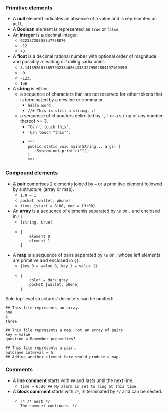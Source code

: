 ### Primitive elements
- A **null** element indicates an absence of a value and is represented as `null`.
- A **Boolean** element is represented as `true` or `false`.
- An **integer** is a decimal integer.
  - `92233720368547758070`
  - `-12`
  - `+3`
- A **float** is a decimal rational number with optional order of magnitude
and possibly a leading or trailing radix point.
  - `3.141592653589793238462643383279502884197169399`
  - `.0`
  - `-123.`
  - `1e6`
- A **string** is either
  - a sequence of characters that are not reserved for other tokens that is terminated by a newline or comma or
    - `hello word`
    - `//# This is still a string. :)`
  - a sequence of characters delimited by `'`, `"` or a string of any number thereof >= 3.
    - `"Can't touch this".`
    - `'Can touch "this"'.`
    - ```
      """
      public static void main(String... args) {
          System.out.println("");
      }
      """
      ```

### Compound elements
- A **pair** comprises 2 elements joined by `=` or a primitive element followed by a structure (array or map).
  - `1.0 = 1`
  - `pocket [wallet, phone]`
  - `times {start = 8:00, end = 13:00}`.
- An **array** is a sequence of elements separated by `\n` or `,` and enclosed in `[]`.
  - `[string, true]`
  - ```
    [
        element 0
        element 1
    ]
    ```
- A **map** is a sequence of pairs separated by `\n` or `,` whose left elements are primitive and enclosed in `{}`.
  - `{key 0 = value 0, key 1 = value 1}`
  - ```
    {
        color = dark gray
        pocket [wallet, phone]
    }
    ```

Sole top-level structures' delimiters can be omitted:
```
## This file represents an array.
one
2
three
```
```
## This file represents a map; not an array of pairs.
key = value
question = Remember properties?
```
```
## This file represents a pair.
autosave interval = 5
## Adding another element here would produce a map.
```

### Comments
- A **line comment** starts with `##` and lasts until the next line.
  - `time = 6:00 ## My alarm is set to ring at this time.`
- A **block comment** starts with `/*`, is terminated by `*/` and can be nested.
  - ```
    /* /* nest */
    The comment continues. */
    ```
